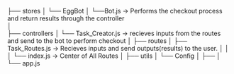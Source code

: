 
├── stores
│   └── EggBot
│       └──Bot.js -> Performs the checkout process and return results through the controller   
│       
├── controllers
│   └── Task_Creator.js -> recieves inputs from the routes and send to the bot to perform checkout
│ 
├── routes
│   ├── Task_Routes.js -> Recieves inputs and send outputs(results) to the user.
│   │  
│   └── index.js -> Center of All Routes
│
├── utils
│   └── Config
│       ├── 
│
└── app.js